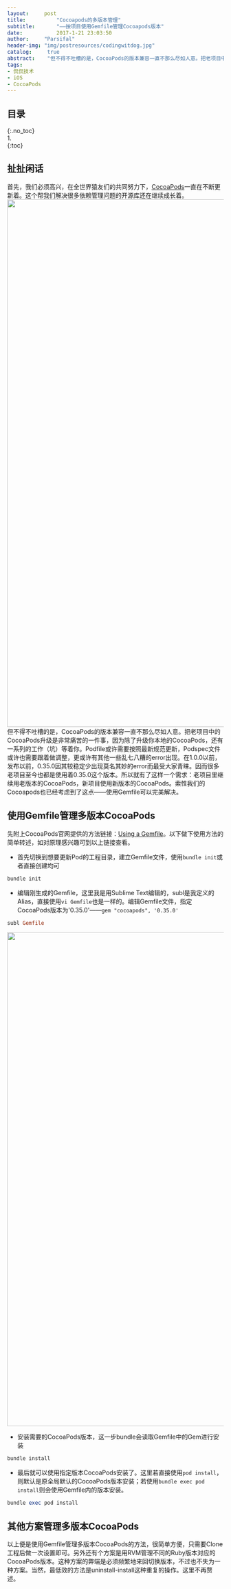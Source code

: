```yaml
---
layout:		post
title:			"Cocoapods的多版本管理"
subtitle:		"——按项目使用Gemfile管理Cocoapods版本"
date:			2017-1-21 23:03:50
author:		"Parsifal"
header-img:	"img/postresources/codingwitdog.jpg"
catalog:     true
abstract:    "但不得不吐槽的是，CocoaPods的版本兼容一直不那么尽如人意。把老项目中的CocoaPods升级是非常痛苦的一件事，因为除了升级你本地的CocoaPods，还有一系列的工作（坑）等着你。Podfile或许需要按照最新规范更新，Podspec文件或许也需要跟着做调整，更或许有其他一些乱七八糟的error出现。"
tags:
- 侃侃技术
- iOS
- CocoaPods
---
```

## 目录    
{:.no_toc}    
1.    
{:toc}

## 扯扯闲话
首先，我们必须高兴，在全世界猿友们的共同努力下，[CocoaPods](https://cocoapods.org/)一直在不断更新着。这个帮我们解决很多依赖管理问题的开源库还在继续成长着。
<img src="http://ojg3xdx9d.bkt.clouddn.com//1487510496.png" width="1996" height="1224" align="center">
但不得不吐槽的是，CocoaPods的版本兼容一直不那么尽如人意。把老项目中的CocoaPods升级是非常痛苦的一件事，因为除了升级你本地的CocoaPods，还有一系列的工作（坑）等着你。Podfile或许需要按照最新规范更新，Podspec文件或许也需要跟着做调整，更或许有其他一些乱七八糟的error出现。在1.0.0以前，发布以前，0.35.0因其较稳定少出现莫名其妙的error而最受大家青睐。因而很多老项目至今也都是使用着0.35.0这个版本。所以就有了这样一个需求：老项目里继续用老版本的CocoaPods，新项目使用新版本的CocoaPods。索性我们的Cocoapods也已经考虑到了这点——使用Gemfile可以完美解决。
## 使用Gemfile管理多版本CocoaPods
先附上CocoaPods官网提供的方法链接：[Using a Gemfile](https://guides.cocoapods.org/using/a-gemfile.html)。以下做下使用方法的简单转述，如对原理感兴趣可到以上链接查看。


- 首先切换到想要更新Pod的工程目录，建立Gemfile文件，使用`bundle init`或者直接创建均可

```ruby
bundle init
```

- 编辑刚生成的Gemfile，这里我是用Sublime Text编辑的，subl是我定义的Alias，直接使用`vi Gemfile`也是一样的。编辑Gemfile文件，指定CocoaPods版本为'0.35.0'——`gem "cocoapods", '0.35.0'`

```ruby
subl Gemfile
```
<img src="http://ojg3xdx9d.bkt.clouddn.com//1487513656.png" width="1802" height="1146" align="center">

- 安装需要的CocoaPods版本，这一步bundle会读取Gemfile中的Gem进行安装


```ruby
bundle install
```

- 最后就可以使用指定版本CocoaPods安装了。这里若直接使用`pod install`，则默认是原全局默认的CocoaPods版本安装；若使用`bundle exec pod install`则会使用Gemfile内的版本安装。

```ruby
bundle exec pod install
```

## 其他方案管理多版本CocoaPods
以上便是使用Gemfile管理多版本CocoaPods的方法，很简单方便，只需要Clone工程后做一次设置即可。另外还有个方案是用RVM管理不同的Ruby版本对应的CocoaPods版本。这种方案的弊端是必须频繁地来回切换版本，不过也不失为一种方案。当然，最低效的方法是uninstall-install这种重复的操作。这里不再赘述。
